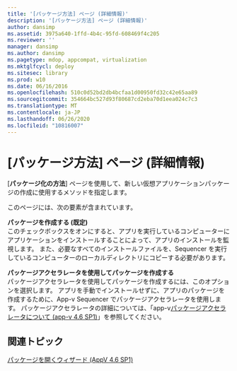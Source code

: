 ```yaml
---
title: '[パッケージ方法] ページ (詳細情報)'
description: '[パッケージ方法] ページ (詳細情報)'
author: dansimp
ms.assetid: 3975a640-1ffd-4b4c-95fd-608469f4c205
ms.reviewer: ''
manager: dansimp
ms.author: dansimp
ms.pagetype: mdop, appcompat, virtualization
ms.mktglfcycl: deploy
ms.sitesec: library
ms.prod: w10
ms.date: 06/16/2016
ms.openlocfilehash: 510c0d52bd2db4bcfaa1d00950fd32c42e65aa89
ms.sourcegitcommit: 354664bc527d93f80687cd2eba70d1eea024c7c3
ms.translationtype: MT
ms.contentlocale: ja-JP
ms.lasthandoff: 06/26/2020
ms.locfileid: "10816007"
---
```

# [パッケージ方法] ページ (詳細情報)


[**パッケージ化の方法**] ページを使用して、新しい仮想アプリケーションパッケージの作成に使用するメソッドを指定します。

このページには、次の要素が含まれています。

<a href="" id="create-package--default-"></a>**パッケージを作成する (既定)**  
このチェックボックスをオンにすると、アプリを実行しているコンピューターにアプリケーションをインストールすることによって、アプリのインストールを監視します。 また、必要なすべてのインストールファイルを、Sequencer を実行しているコンピューターのローカルディレクトリにコピーする必要があります。

<a href="" id="create-package-using-a-package-accelerator"></a>**パッケージアクセラレータを使用してパッケージを作成する**  
パッケージアクセラレータを使用してパッケージを作成するには、このオプションを選択します。 アプリを手動でインストールせずに、アプリのパッケージを作成するために、App-v Sequencer でパッケージアクセラレータを使用します。 パッケージアクセラレータの詳細については、「app-v[パッケージアクセラレータについて (app-v 4.6 SP1)](about-app-v-package-accelerators--app-v-46-sp1-.md)」を参照してください。

## 関連トピック


[パッケージを開くウィザード (AppV 4.6 SP1)](open-package-wizard---appv-46-sp1-.md)

 

 





